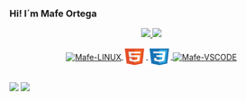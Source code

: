 ### Hi! I´m Mafe Ortega

<!--
**mafeob1/mafeob1** is a ✨ _special_ ✨ repository because its `README.md` (this file) appears on your GitHub profile.

Here are some ideas to get you started:

- 🌱 I’m currently learning 
- 📫 How to reach me: mafeortegab1@gmail.com


-->
<div align="center">
  <a href="https://github.com/mafeortega">
  <img height="150em" src="https://github-readme-stats.vercel.app/api?username=mafeortega&show_icons=true&theme=algolia&include_all_commits=true&count_private=true"/>
  <img height="150em" src="https://github-readme-stats.vercel.app/api/top-langs/?username=mafeortega&layout=compact&langs_count=7&theme=algolia"/>
</div>
<div style="display: inline_block" align="center"><br>
  <img align="center" alt="Mafe-LINUX" height="30" width="40" src="https://cdn.jsdelivr.net/gh/devicons/devicon/icons/linux/linux-original.svg">
  <img align="center" alt="Mafe-HTML" height="30" width="40" src="https://raw.githubusercontent.com/devicons/devicon/master/icons/html5/html5-original.svg">
  <img align="center" alt="Mafe-CSS" height="30" width="40" src="https://raw.githubusercontent.com/devicons/devicon/master/icons/css3/css3-original.svg">
  <img align="center" alt="Mafe-VSCODE" height="30" width="40" src="https://cdn.jsdelivr.net/gh/devicons/devicon/icons/vscode/vscode-original.svg">
  
  
</div>
  
  ##
   
<div> 

  <a href="https://instagram.com/mafeortegab1" target="_blank"><img src="https://img.shields.io/badge/-Instagram-%23E4405F?style=for-the-badge&logo=instagram&logoColor=white" target="_blank"></a>
 <a href = "mailto:mafeortegab1@gmail.com"><img src="https://img.shields.io/badge/-Gmail-%23333?style=for-the-badge&logo=gmail&logoColor=white" target="_blank"></a>
  </div>
